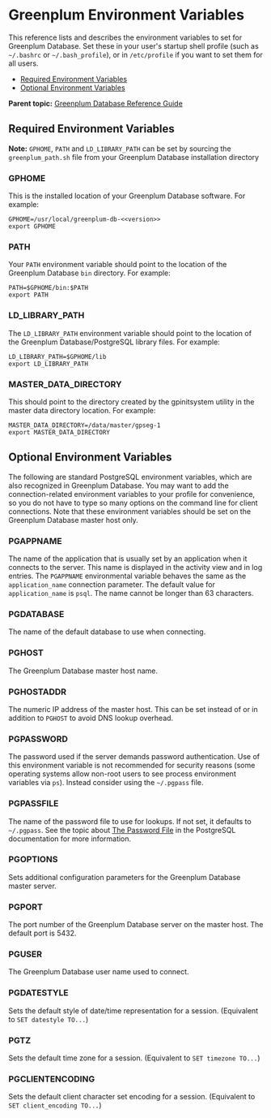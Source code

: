 # Greenplum Environment Variables 

This reference lists and describes the environment variables to set for Greenplum Database. Set these in your user's startup shell profile \(such as `~/.bashrc` or `~/.bash_profile`\), or in `/etc/profile` if you want to set them for all users.

-   [Required Environment Variables](#topic2)
-   [Optional Environment Variables](#topic7)

**Parent topic:** [Greenplum Database Reference Guide](ref_guide.html)

## Required Environment Variables 

**Note:** `GPHOME`, `PATH` and `LD_LIBRARY_PATH` can be set by sourcing the `greenplum_path.sh` file from your Greenplum Database installation directory

### GPHOME 

This is the installed location of your Greenplum Database software. For example:

```
GPHOME=/usr/local/greenplum-db-<<version>>
export GPHOME
```

### PATH 

Your `PATH` environment variable should point to the location of the Greenplum Database `bin` directory. For example:

```
PATH=$GPHOME/bin:$PATH
export PATH
```

### LD\_LIBRARY\_PATH 

The `LD_LIBRARY_PATH` environment variable should point to the location of the Greenplum Database/PostgreSQL library files. For example:

```
LD_LIBRARY_PATH=$GPHOME/lib
export LD_LIBRARY_PATH
```

### MASTER\_DATA\_DIRECTORY 

This should point to the directory created by the gpinitsystem utility in the master data directory location. For example:

```
MASTER_DATA_DIRECTORY=/data/master/gpseg-1
export MASTER_DATA_DIRECTORY
```

## Optional Environment Variables 

The following are standard PostgreSQL environment variables, which are also recognized in Greenplum Database. You may want to add the connection-related environment variables to your profile for convenience, so you do not have to type so many options on the command line for client connections. Note that these environment variables should be set on the Greenplum Database master host only.

### PGAPPNAME 

The name of the application that is usually set by an application when it connects to the server. This name is displayed in the activity view and in log entries. The `PGAPPNAME` environmental variable behaves the same as the `application_name` connection parameter. The default value for `application_name` is `psql`. The name cannot be longer than 63 characters.

### PGDATABASE 

The name of the default database to use when connecting.

### PGHOST 

The Greenplum Database master host name.

### PGHOSTADDR 

The numeric IP address of the master host. This can be set instead of or in addition to `PGHOST` to avoid DNS lookup overhead.

### PGPASSWORD 

The password used if the server demands password authentication. Use of this environment variable is not recommended for security reasons \(some operating systems allow non-root users to see process environment variables via `ps`\). Instead consider using the `~/.pgpass` file.

### PGPASSFILE 

The name of the password file to use for lookups. If not set, it defaults to `~/.pgpass`. See the topic about [The Password File](https://www.postgresql.org/docs/8.3/static/libpq-pgpass.html) in the PostgreSQL documentation for more information.

### PGOPTIONS 

Sets additional configuration parameters for the Greenplum Database master server.

### PGPORT 

The port number of the Greenplum Database server on the master host. The default port is 5432.

### PGUSER 

The Greenplum Database user name used to connect.

### PGDATESTYLE 

Sets the default style of date/time representation for a session. \(Equivalent to `SET datestyle TO...`\)

### PGTZ 

Sets the default time zone for a session. \(Equivalent to `SET timezone TO...`\)

### PGCLIENTENCODING 

Sets the default client character set encoding for a session. \(Equivalent to `SET client_encoding TO...`\)

